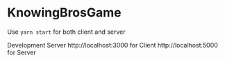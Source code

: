 # KnowingBrosGame

Use `yarn start`
for both client and server

Development Server
http://localhost:3000 for Client
http://localhost:5000 for Server
